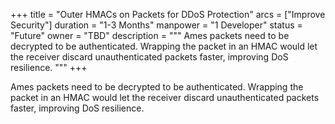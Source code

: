 +++
title = "Outer HMACs on Packets for DDoS Protection"
arcs = ["Improve Security"]
duration = "1-3 Months"
manpower = "1 Developer"
status = "Future"
owner = "TBD"
description = """
Ames packets need to be decrypted to be authenticated.  Wrapping the packet in an HMAC would let the receiver discard unauthenticated packets faster, improving DoS resilience.
"""
+++

Ames packets need to be decrypted to be authenticated.  Wrapping the packet in an HMAC would let the receiver discard unauthenticated packets faster, improving DoS resilience.
